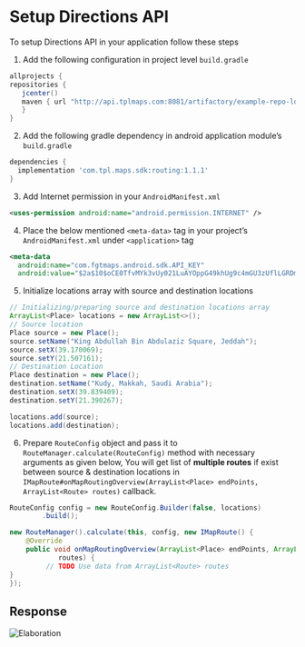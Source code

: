 # Setup Directions API
To setup Directions API in your application follow these steps
1. Add the following configuration in project level `build.gradle`
``` groovy
allprojects {
repositories {
   jcenter()
   maven { url "http://api.tplmaps.com:8081/artifactory/example-repo-local/"
   }
}
```
2. Add the following gradle dependency in android application module’s `build.gradle`
``` groovy
dependencies {
  implementation 'com.tpl.maps.sdk:routing:1.1.1'
}
```
3. Add Internet permission in your `AndroidManifest.xml`
``` xml
<uses-permission android:name="android.permission.INTERNET" />
```
4. Place the below mentioned `<meta-data>` tag in your project’s `AndroidManifest.xml` under `<application>` tag
``` xml
<meta-data
  android:name="com.fgtmaps.android.sdk.API_KEY"
  android:value="$2a$10$oCE0TfvMYk3vUy021LuAYOppG49khUg9c4mGU3zUflLGRDm8oDwh2" />
```

<!--Configure API Key
 - Create an account on [FGTMaps LBS Portal](https://api.tplmaps.com/apiportal).
 - Generate Android API Key through [Generate Key](https://api.tplmaps.com/apiportal/#/app/key-generation) option.
 - Copy the key put it into `<meta-data>` tag mentioned below and copy the tag in your project’s `AndroidManifest.xml` under `<application>` tag
``` xml
    <meta-data
      android:name="com.fgtmaps.android.sdk.API_KEY"
      android:value="YOUR_API_KEY_HERE" />
``` -->
5.	Initialize locations array with source and destination locations
``` java
// Initializing/preparing source and destination locations array
ArrayList<Place> locations = new ArrayList<>();
// Source location
Place source = new Place();
source.setName("King Abdullah Bin Abdulaziz Square, Jeddah");
source.setX(39.170069);
source.setY(21.507161);
// Destination Location
Place destination = new Place();
destination.setName("Kudy, Makkah, Saudi Arabia");
destination.setX(39.839409);
destination.setY(21.390267);

locations.add(source);
locations.add(destination);
```
6.	Prepare `RouteConfig` object and pass it to `RouteManager.calculate(RouteConfig)` method with necessary arguments as given below, You will get list of **multiple routes** if exist between source & destination locations in `IMapRoute#onMapRoutingOverview(ArrayList<Place> endPoints, ArrayList<Route> routes)` callback.
``` java
RouteConfig config = new RouteConfig.Builder(false, locations)
        .build();

new RouteManager().calculate(this, config, new IMapRoute() {
    @Override
    public void onMapRoutingOverview(ArrayList<Place> endPoints, ArrayList<Route>
            routes) {
         // TODO Use data from ArrayList<Route> routes
}
});
```
## Response
![Elaboration](/images/assets/routing-response.jpg?raw=true)
